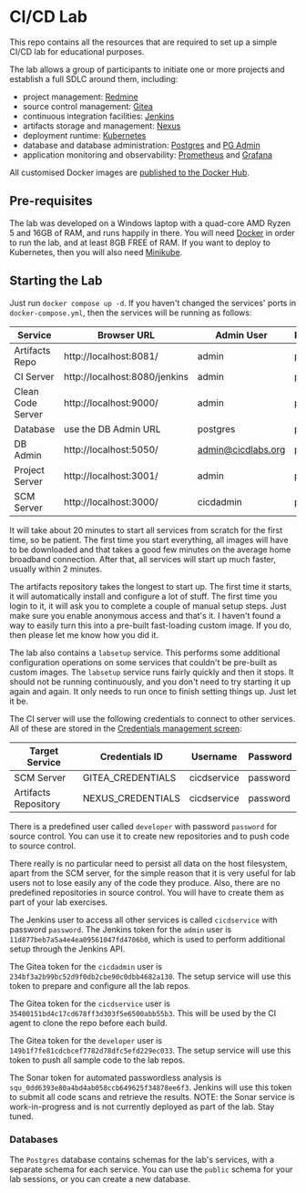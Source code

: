 # CI/CD Lab

This repo contains all the resources that are required to set up a simple CI/CD lab for educational purposes.

The lab allows a group of participants to initiate one or more projects and establish a full SDLC around them, including:

- project management: [Redmine](https://redmine.org)
- source control management: [Gitea](https://github.com/go-gitea/gitea)
- continuous integration facilities: [Jenkins](https://jenkins.io)
- artifacts storage and management: [Nexus](https://www.sonatype.com/products/sonatype-nexus-repository)
- deployment runtime: [Kubernetes](https://kubernetes.io/)
- database and database administration: [Postgres](https://www.postgresql.org/) and [PG Admin](https://www.pgadmin.org/)
- application monitoring and observability: [Prometheus](https://prometheus.io/) and [Grafana](https://grafana.com/)

All customised Docker images are [published to the Docker Hub](https://hub.docker.com/search?q=mscata%2Fcicdlab).

## Pre-requisites

The lab was developed on a Windows laptop with a quad-core AMD Ryzen 5 and 16GB of RAM, and runs happily in there.
You will need [Docker](https://www.docker.io/) in order to run the lab, and at least 8GB FREE of RAM.
If you want to deploy to Kubernetes, then you will also need [Minikube](https://minikube.sigs.k8s.io/docs/).

## Starting the Lab

Just run `docker compose up -d`. If you haven't changed the services' ports in `docker-compose.yml`, then the services will be running as follows:

|Service             | Browser URL                   | Admin User         | Password |
|--------------------|-------------------------------|--------------------|----------|
|Artifacts Repo      | http://localhost:8081/        | admin              | password |
|CI Server           | http://localhost:8080/jenkins | admin              | password |
|Clean Code Server   | http://localhost:9000/        | admin              | password |
|Database            | use the DB Admin URL          | postgres           | password |
|DB Admin            | http://localhost:5050/        | admin@cicdlabs.org | password |
|Project Server      | http://localhost:3001/        | admin              | password |
|SCM Server          | http://localhost:3000/        | cicdadmin          | password |

It will take about 20 minutes to start all services from scratch for the first time, so be patient. The first time
you start everything, all images will have to be downloaded and that takes a good few minutes on the average
home broadband connection. After that, all services will start up much faster, usually within 2 minutes.

The artifacts repository takes the longest to start up. The first time it starts, it will automatically install
and configure a lot of stuff. The first time you login to it, it will ask you to complete a couple of manual
setup steps. Just make sure you enable anonymous access and that's it. I haven't found a way to easily turn this 
into a pre-built fast-loading custom image. If you do, then please let me know how you did it.

The lab also contains a `labsetup` service. This performs some additional configuration operations on some
services that couldn't be pre-built as custom images. The `labsetup` service runs fairly quickly and then it stops.
It should not be running continuously, and you don't need to try starting it up again and again.
It only needs to run once to finish setting things up. Just let it be.

The CI server will use the following credentials to connect to other services. All of these are stored in the 
[Credentials management screen](http://localhost:8080/jenkins/manage/credentials/):

| Target Service       | Credentials ID    |Username             |Password  |
|----------------------|-------------------|---------------------|----------|
| SCM Server           | GITEA_CREDENTIALS |cicdservice          |password  |
| Artifacts Repository | NEXUS_CREDENTIALS |cicdservice          |password  |

There is a predefined user called `developer` with password `password` for source control. You can use it to create new repositories and to push code to source control.

There really is no particular need to persist all data on the host filesystem, apart from the SCM server, for the
simple reason that it is very useful for lab users not to lose easily any of the code they produce. Also, there are no 
predefined repositories in source control. You will have to create them as part of your lab exercises.

The Jenkins user to access all other services is called `cicdservice` with password `password`. 
The Jenkins token for the `admin` user is `11d877beb7a5a4e4ea09561047fd4706b0`, which is used to perform additional setup
through the Jenkins API.

The Gitea token for the `cicdadmin` user is `234bf3a2b99bc52d9f0db2cbe90c0dbb4682a130`. The setup service will use
this token to prepare and configure all the lab repos.

The Gitea token for the `cicdservice` user is `35400151bd4c17cd678ff3d303f5e6500abb55b3`. This will be used by the
CI agent to clone the repo before each build.

The Gitea token for the `developer` user is `149b1f7fe81cdcbcef7782d78dfc5efd229ec033`. The setup service will use
this token to push all sample code to the lab repos.

The Sonar token for automated passwordless analysis is `squ_0dd6393e80a4bd4ab058ccb649625f34878ee6f3`. Jenkins will
use this token to submit all code scans and retrieve the results. NOTE: the Sonar service is work-in-progress and is
not currently deployed as part of the lab. Stay tuned.

### Databases

The `Postgres` database contains schemas for the lab's services, with a separate schema for each service.
You can use the `public` schema for your lab sessions, or you can create a new database.
